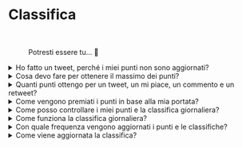# Classifica

<figure><img src="../../../.gitbook/assets/Prometheus_Throne.png" alt="" width="375"><figcaption><p>Potresti essere tu... 👀</p></figcaption></figure>

<details>

<summary>Ho fatto un tweet, perché i miei punti non sono aggiornati?</summary>

Aggiorniamo i dati ogni 24 ore, quindi il tuo punteggio verrà aggiornato di conseguenza. Tieni presente che un tweet deve prima avere un certo livello di coinvolgimento (visualizzazioni, mi piace, commenti, retweet) per essere conteggiato da [LunarCrush](lunarcrush-test.md). Ciò potrebbe comportare un ritardo fino a 48 ore. È importante notare che non c'è limite al numero di tweet che puoi pubblicare in un giorno. Quando tweetti frequentemente e in modo coerente, i ritardi di elaborazione di LunarCrush hanno un impatto minore.

</details>

<details>

<summary>Cosa devo fare per ottenere il massimo dei punti?</summary>

Per ottenere il massimo dei punti per la stagione, l'obiettivo è puntare alla posizione più alta nella classifica ogni giorno. Essere costantemente tra i primi 300 partecipanti forma una solida base, ma raggiungere una posizione prominente è un risultato che garantisce il massimo dei punti.

Mantenere una presenza regolare è fondamentale per evitare di perdere punti giornalieri. Per ottimizzare ulteriormente i tuoi punti giornalieri, considera queste buone pratiche:

Utilizza il punteggio di influenza di [LunarCrush](lunarcrush-test.md). Mantieni un programma di pubblicazione regolare (10-40 volte al giorno per i top influencer). Utilizza $ticker e #hashtag accurati (#XBorg, $XBG e #XBG). Offri contenuti di valore per coinvolgere i tuoi follower. Interagisci con post rilevanti, in particolare quelli legati a token, exchange o NFT di cui sei appassionato. Dai priorità all'aspetto visivo utilizzando immagini di alta qualità. Tagga altre persone influenti e figure di spicco associate ai token su cui ti concentri. Evita l'uso eccessivo di hashtag irrilevanti per evitare lo spam.

</details>

<details>

<summary>Quanti punti ottengo per un tweet, un mi piace, un commento e un retweet?</summary>

Poiché ci affidiamo a [LunarCrush](lunarcrush-test.md), non assegniamo punti per azioni isolate. LunarCrush misura il tuo coinvolgimento complessivo nel progetto XBorg durante la giornata e genera una classifica. In base a questa classifica giornaliera, il giocatore accumula punti. Per ulteriori dettagli su come viene generata la classifica di influenza, consulta [FAQ di LunarCrush](https://lunarcrush.com/faq/how-does-lunarcrush-calculate-social-influence).

</details>

<details>

<summary>Come vengono premiati i punti in base alla mia portata?</summary>

Le attività di coinvolgimento cumulative, che comprendono azioni come tweet, mi piace, retweet, commenti e follower, giocano un ruolo nel determinare la tua classifica giornaliera di influencer misurata da LunarCrush. XBorg assegna punti su base giornaliera durante la fase in base a questa classifica. Raggiungere una posizione più alta alla fine della fase comporta una ricompensa più consistente.

</details>

<details>

<summary>Come posso controllare i miei punti e la classifica giornaliera?</summary>

Visita <mark style="color:red;">**{LINK ALLA CLASSIFICA}**</mark>. La classifica viene aggiornata ogni 24 ore.

</details>

<details>

<summary>Come funziona la classifica giornaliera?</summary>

In base alla tua classifica, calcolata e misurata nelle ultime 24 ore da LunarCrush, ottieni punti su base giornaliera.

I punti vengono assegnati come segue:

<img src="../../../.gitbook/assets/points_distribution.png" alt="" data-size="original">

Se la tua posizione scende al di là del 300º posto, non riceverai punti per quel giorno. Ma questo è il vantaggio di questa classifica: ogni giorno hai una nuova possibilità di esibirti.

Speriamo che questa spiegazione fornisca chiarezza su come vengono accumulati i punti.

</details>

<details>

<summary>Con quale frequenza vengono aggiornati i punti e le classifiche?</summary>

Eseguiamo l'estrazione dei dati quotidianamente e assegniamo punti ai primi 300 influencer del giorno. Di conseguenza, la classifica cambia una volta ogni 24 ore.

</details>

<details>

<summary>Come viene aggiornata la classifica?</summary>

Ogni giorno, guadagni punti in base alla tua posizione giornaliera. Questi punti vengono accumulati giornalmente per compilare la classifica. Questa classifica svolge un ruolo cruciale nel determinare le tue ricompense alla fine del periodo di qualificazione o della stagione.

</details>